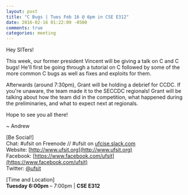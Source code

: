```yaml
---
layout: post
title: "C Bugs | Tues Feb 16 @ 6pm in CSE E312"
date: 2016-02-16 01:22:09 -0500
comments: true
categories: meeting
---
```


Hey SITers!

This week, our former president Vincent will be giving a talk on C and C bugs! He'll first be going through a tutorial on C followed by some of the more common C bugs as well as fixes and exploits for them.

<!-- MORE -->

Afterwards (around 7:30pm), Grant will be holding a debrief for CCDC. If you're unaware, the team made it to the SECCDC regionals! Grant will be talking about how the team did in the competition, what happened during the preliminaries, and what to expect next at regionals.

Hope to see you all there!

~ Andrew

[Be Social!]  
Chat: #ufsit on Freenode // #ufsit on [ufcise.slack.com](https://ufcise.slack.com)  
Website: [http://www.ufsit.org](http://www.ufsit.org)  
Facebook: [https://www.facebook.com/ufsit](https://www.facebook.com/ufsit)  
Twitter: [@ufsit](https://twitter.com/ufsit)

[Time and Location]  
__Tuesday 6:00pm__ – 7:00pm | __CSE E312__
